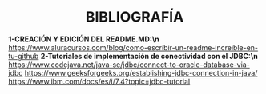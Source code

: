 <h1 align="center"> BIBLIOGRAFÍA </h1>

**1-CREACIÓN Y EDICIÓN DEL README.MD:\n**
        https://www.aluracursos.com/blog/como-escribir-un-readme-increible-en-tu-github
**2-Tutoriales de implementación de conectividad con el JDBC:\n**
        https://www.codejava.net/java-se/jdbc/connect-to-oracle-database-via-jdbc
        https://www.geeksforgeeks.org/establishing-jdbc-connection-in-java/
        https://www.ibm.com/docs/es/i/7.4?topic=jdbc-tutorial
